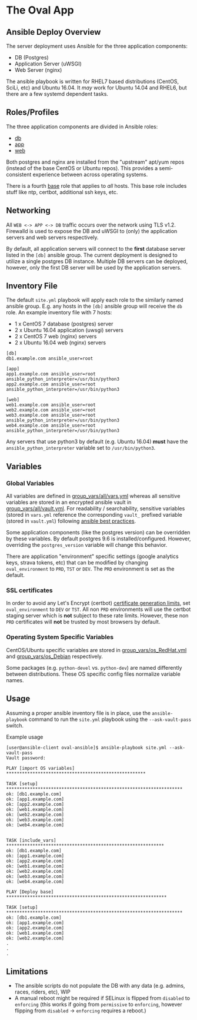 # The Oval App
## Ansible Deploy Overview
The server deployment uses Ansible for the three application components:
* DB (Postgres)
* Application Server (uWSGI)
* Web Server (nginx)

The ansible playbook is written for RHEL7 based distributions (CentOS, SciLi, etc) and Ubuntu 16.04.  It _may_ work for Ubuntu 14.04 and RHEL6, but there are a few systemd dependent tasks.

## Roles/Profiles
The three application components are divided in Ansible roles:
* [db](roles/db) 
* [app](roles/app) 
* [web](roles/web) 

Both postgres and nginx are installed from the "upstream" apt/yum repos (instead of the base CentOS or Ubuntu repos).  This provides a semi-consistent experience between across operating systems.

There is a fourth [base](roles/base) role that applies to _all_ hosts.  This base role includes stuff like ntp, certbot, additional ssh keys, etc.

## Networking
All `WEB <-> APP <-> DB` traffic occurs over the network using TLS v1.2.  Firewalld is used to expose the DB and uWSGI to (only) the application servers and web servers respectively.

By default, all application servers will connect to the **first** database server listed in the `[db]` ansible group.  The current deployment is designed to utilize a single postgres DB instance.  Multiple DB servers can be deployed, however, only the first DB server will be used by the application servers.


## Inventory File

The default `site.yml` playbook will apply each role to the similarly named ansible group.  E.g. any hosts in the `[db]` ansible group will receive the `db` role.  An example inventory file with 7 hosts:
 * 1 x CentOS 7 database (postgres) server
 * 2 x Ubuntu 16.04 application (uwsgi) servers
 * 2 x CentOS 7 web (nginx) servers
 * 2 x Ubuntu 16.04 web (nginx) servers
```
[db]
db1.example.com	ansible_user=root 

[app]
app1.example.com ansible_user=root ansible_python_interpreter=/usr/bin/python3
app2.example.com ansible_user=root ansible_python_interpreter=/usr/bin/python3

[web]
web1.example.com ansible_user=root 
web2.example.com ansible_user=root 
web3.example.com ansible_user=root ansible_python_interpreter=/usr/bin/python3
web4.example.com ansible_user=root ansible_python_interpreter=/usr/bin/python3
```

Any servers that use python3 by default (e.g. Ubuntu 16.04) **must** have the `ansible_python_interpreter` variable set to `/usr/bin/python3`.



## Variables
### Global Variables
All variables are defined in [group_vars/all/vars.yml](group_vars/all/vars.yml) whereas all sensitive variables are stored in an encrypted ansible vault in [group_vars/all/vault.yml](group_vars/all/vault.yml).  For readability / searchability, sensitive variables (stored in `vars.yml` reference the corresponding `vault_` prefixed variable (stored in `vault.yml`) following [ansible best practices](http://docs.ansible.com/ansible/playbooks_best_practices.html#variables-and-vaults).  

Some application components (like the postgres version) can be overridden by these variables.  By default postgres 9.6 is installed/configured. However, overriding the `postgres_version` variable will change this behavior.

There are application "environment" specific settings (google analytics keys, strava tokens, etc) that can be modified by changing `oval_environment` to `PRD`, `TST` or `DEV`.  The `PRD` environment is set as the default.

### SSL certificates
In order to avoid any Let's Encrypt (certbot) [certificate generation limits](https://letsencrypt.org/docs/rate-limits/), set `oval_environment` to `DEV` or `TST`. All non `PRD` environments will use the certbot staging server which is **not** subject to these rate limits.  However, these non `PRD` certificates will **not** be trusted by most browsers by default.


### Operating System Specific Variables
CentOS/Ubuntu specific variables are stored in [group_vars/os_RedHat.yml](group_vars/os_RedHat.yml) and [group_vars/os_Debian](group_vars/os_Debian.yml) respectively.

Some packages (e.g. `python-devel` vs. `python-dev`) are named differently between distributions. These OS specific config files normalize variable names.


## Usage
Assuming a proper ansible inventory file is in place, use the `ansible-playbook` command to run the `site.yml` playbook using the `--ask-vault-pass` switch.


Example usage
```
[user@ansible-client oval-ansible]$ ansible-playbook site.yml --ask-vault-pass
Vault password: 

PLAY [import OS variables] *****************************************************

TASK [setup] *******************************************************************
ok: [db1.example.com]
ok: [app1.example.com]
ok: [app2.example.com]
ok: [web1.example.com]
ok: [web2.example.com]
ok: [web3.example.com]
ok: [web4.example.com]


TASK [include_vars] ************************************************************
ok: [db1.example.com]
ok: [app1.example.com]
ok: [app2.example.com]
ok: [web1.example.com]
ok: [web2.example.com]
ok: [web3.example.com]
ok: [web4.example.com]

PLAY [Deploy base] *************************************************************

TASK [setup] *******************************************************************
ok: [db1.example.com]
ok: [app1.example.com]
ok: [app2.example.com]
ok: [web1.example.com]
ok: [web2.example.com]
.
.
.
```
## Limitations
* The ansible scripts do not populate the DB with any data (e.g. admins, races, riders, etc), WIP
* A manual reboot might be required if SELinux is flipped from `disabled` to `enforcing` (this works if going from `permissive` to `enforcing`, however flipping from `disabled` -> `enforcing` requires a reboot.)
